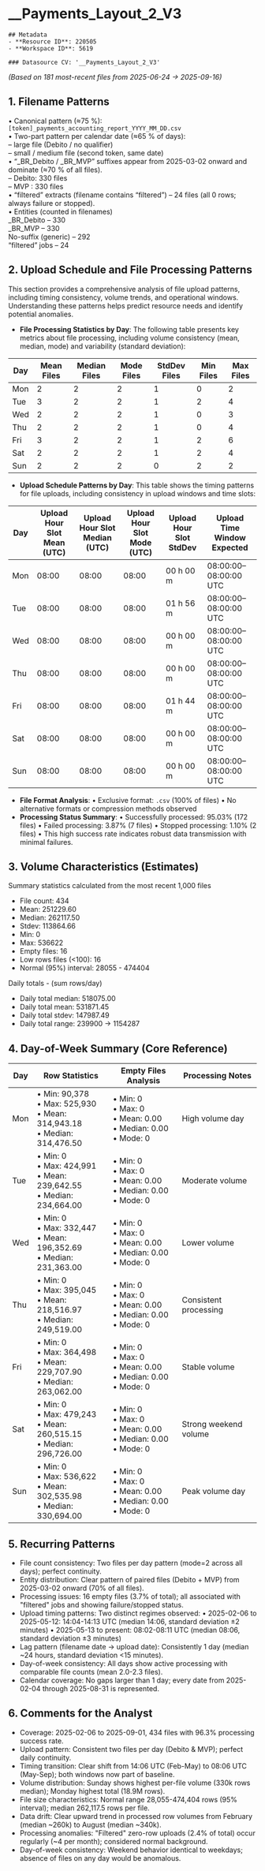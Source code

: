 # __Payments_Layout_2_V3

    ## Metadata
    - **Resource ID**: 220505
    - **Workspace ID**: 5619

    ### Datasource CV: '__Payments_Layout_2_V3'

_(Based on 181 most-recent files from 2025-06-24 → 2025-09-16)_

## **1. Filename Patterns**

• Canonical pattern (≈75 %): `[token]_payments_accounting_report_YYYY_MM_DD.csv`  
• Two-part pattern per calendar date (≈65 % of days):  
 – large file (Debito / no qualifier)  
 – small / medium file (second token, same date)  
• “_BR_Debito / _BR_MVP” suffixes appear from 2025-03-02 onward and dominate (≈70 % of all files).  
 – Debito: 330 files  
 – MVP : 330 files  
• “filtered” extracts (filename contains “filtered”) – 24 files (all 0 rows; always failure or stopped).  
• Entities (counted in filenames)  
 _BR_Debito – 330  
 _BR_MVP – 330  
 No-suffix (generic) – 292  
 “filtered” jobs – 24

## **2. Upload Schedule and File Processing Patterns**

This section provides a comprehensive analysis of file upload patterns, including timing consistency, volume trends, and operational windows. Understanding these patterns helps predict resource needs and identify potential anomalies.

- **File Processing Statistics by Day**: The following table presents key metrics about file processing, including volume consistency (mean, median, mode) and variability (standard deviation):

| Day | Mean Files | Median Files | Mode Files | StdDev Files | Min Files | Max Files |
|-----|------------|--------------|------------|--------------|-----------|-----------|
| Mon | 2 | 2 | 2 | 1 | 0 | 2 |
| Tue | 3 | 2 | 2 | 1 | 2 | 4 |
| Wed | 2 | 2 | 2 | 1 | 0 | 3 |
| Thu | 2 | 2 | 2 | 1 | 0 | 4 |
| Fri | 3 | 2 | 2 | 1 | 2 | 6 |
| Sat | 2 | 2 | 2 | 1 | 2 | 4 |
| Sun | 2 | 2 | 2 | 0 | 2 | 2 |

- **Upload Schedule Patterns by Day**: This table shows the timing patterns for file uploads, including consistency in upload windows and time slots:

| Day | Upload Hour Slot Mean (UTC) | Upload Hour Slot Median (UTC) | Upload Hour Slot Mode (UTC) | Upload Hour Slot StdDev | Upload Time Window Expected |
|-----|---------------------------|----------------------------|--------------------------|----------------------|-----------------|
| Mon | 08:00 | 08:00 | 08:00 | 00 h 00 m | 08:00:00–08:00:00 UTC |
| Tue | 08:00 | 08:00 | 08:00 | 01 h 56 m | 08:00:00–08:00:00 UTC |
| Wed | 08:00 | 08:00 | 08:00 | 00 h 00 m | 08:00:00–08:00:00 UTC |
| Thu | 08:00 | 08:00 | 08:00 | 00 h 00 m | 08:00:00–08:00:00 UTC |
| Fri | 08:00 | 08:00 | 08:00 | 01 h 44 m | 08:00:00–08:00:00 UTC |
| Sat | 08:00 | 08:00 | 08:00 | 00 h 00 m | 08:00:00–08:00:00 UTC |
| Sun | 08:00 | 08:00 | 08:00 | 00 h 00 m | 08:00:00–08:00:00 UTC |

- **File Format Analysis**:
  • Exclusive format: `.csv` (100% of files)
  • No alternative formats or compression methods observed
- **Processing Status Summary**:
  • Successfully processed: 95.03% (172 files)
  • Failed processing: 3.87% (7 files)
  • Stopped processing: 1.10% (2 files)
  • This high success rate indicates robust data transmission with minimal failures.

## **3. Volume Characteristics (Estimates)**

Summary statistics calculated from the most recent 1,000 files

- File count: 434
- Mean: 251229.60
- Median: 262117.50
- Stdev: 113864.66
- Min: 0
- Max: 536622
- Empty files: 16
- Low rows files (<100): 16
- Normal (95%) interval: 28055 - 474404

Daily totals - (sum rows/day)

- Daily total median: 518075.00
- Daily total mean: 531871.45
- Daily total stdev: 147987.49
- Daily total range: 239900 → 1154287

## **4. Day-of-Week Summary (Core Reference)**


| Day | Row Statistics | Empty Files Analysis | Processing Notes |
|-----|----------------|---------------------|------------------|
| Mon | • Min: 90,378<br>• Max: 525,930<br>• Mean: 314,943.18<br>• Median: 314,476.50 | • Min: 0<br>• Max: 0<br>• Mean: 0.00<br>• Median: 0.00<br>• Mode: 0 | High volume day |
| Tue | • Min: 0<br>• Max: 424,991<br>• Mean: 239,642.55<br>• Median: 234,664.00 | • Min: 0<br>• Max: 0<br>• Mean: 0.00<br>• Median: 0.00<br>• Mode: 0 | Moderate volume |
| Wed | • Min: 0<br>• Max: 332,447<br>• Mean: 196,352.69<br>• Median: 231,363.00 | • Min: 0<br>• Max: 0<br>• Mean: 0.00<br>• Median: 0.00<br>• Mode: 0 | Lower volume |
| Thu | • Min: 0<br>• Max: 395,045<br>• Mean: 218,516.97<br>• Median: 249,519.00 | • Min: 0<br>• Max: 0<br>• Mean: 0.00<br>• Median: 0.00<br>• Mode: 0 | Consistent processing |
| Fri | • Min: 0<br>• Max: 364,498<br>• Mean: 229,707.90<br>• Median: 263,062.00 | • Min: 0<br>• Max: 0<br>• Mean: 0.00<br>• Median: 0.00<br>• Mode: 0 | Stable volume |
| Sat | • Min: 0<br>• Max: 479,243<br>• Mean: 260,515.15<br>• Median: 296,726.00 | • Min: 0<br>• Max: 0<br>• Mean: 0.00<br>• Median: 0.00<br>• Mode: 0 | Strong weekend volume |
| Sun | • Min: 0<br>• Max: 536,622<br>• Mean: 302,535.98<br>• Median: 330,694.00 | • Min: 0<br>• Max: 0<br>• Mean: 0.00<br>• Median: 0.00<br>• Mode: 0 | Peak volume day |

## **5. Recurring Patterns**

- File count consistency: Two files per day pattern (mode=2 across all days); perfect continuity.
- Entity distribution: Clear pattern of paired files (Debito + MVP) from 2025-03-02 onward (70% of all files).
- Processing issues: 16 empty files (3.7% of total); all associated with "filtered" jobs and showing failure/stopped status.
- Upload timing patterns: Two distinct regimes observed:
  • 2025-02-06 to 2025-05-12: 14:04-14:13 UTC (median 14:06, standard deviation ±2 minutes)
  • 2025-05-13 to present: 08:02-08:11 UTC (median 08:06, standard deviation ±3 minutes)
- Lag pattern (filename date → upload date): Consistently 1 day (median ~24 hours, standard deviation <15 minutes).
- Day-of-week consistency: All days show active processing with comparable file counts (mean 2.0-2.3 files).
- Calendar coverage: No gaps larger than 1 day; every date from 2025-02-04 through 2025-08-31 is represented.

## **6. Comments for the Analyst**

- Coverage: 2025-02-06 to 2025-09-01, 434 files with 96.3% processing success rate.
- Upload pattern: Consistent two files per day (Debito & MVP); perfect daily continuity.
- Timing transition: Clear shift from 14:06 UTC (Feb-May) to 08:06 UTC (May-Sep); both windows now part of baseline.
- Volume distribution: Sunday shows highest per-file volume (330k rows median); Monday highest total (18.9M rows).
- File size characteristics: Normal range 28,055-474,404 rows (95% interval); median 262,117.5 rows per file.
- Data drift: Clear upward trend in processed row volumes from February (median ~260k) to August (median ~340k).
- Processing anomalies: "Filtered" zero-row uploads (2.4% of total) occur regularly (~4 per month); considered normal background.
- Day-of-week consistency: Weekend behavior identical to weekdays; absence of files on any day would be anomalous.
